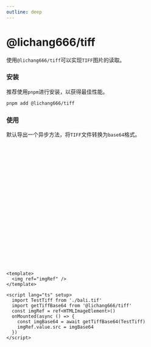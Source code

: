 ```yaml
---
outline: deep
---
```


# @lichang666/tiff

使用`@lichang666/tiff`可以实现`TIFF`图片的读取。

### 安装

推荐使用`pnpm`进行安装，以获得最佳性能。

```bash
pnpm add @lichang666/tiff
```

### 使用

默认导出一个异步方法，将`TIFF`文件转换为`base64`格式。

<img ref="imgRef" class="img-example" />

<script lang="ts" setup>
    import {ref,onMounted} from 'vue'
    import TestTiff from './bali.tif'
    import getTiffBase64 from '@lichang666/tiff'
    const imgRef = ref<HTMLImageElement>()
    onMounted(async()=>{
        const imgBase64 = await getTiffBase64(TestTiff)
        imgRef.value.src = imgBase64
    })
</script>

```vue
<template>
  <img ref="imgRef" />
</template>

<script lang="ts" setup>
  import TestTiff from './bali.tif'
  import getTiffBase64 from '@lichang666/tiff'
  const imgRef = ref<HTMLImageElement>()
  onMounted(async () => {
    const imgBase64 = await getTiffBase64(TestTiff)
    imgRef.value.src = imgBase64
  })
</script>
```

<style scoped>
    .img-example{
        margin-top:20px;
        height: 300px;
    }
</style>

